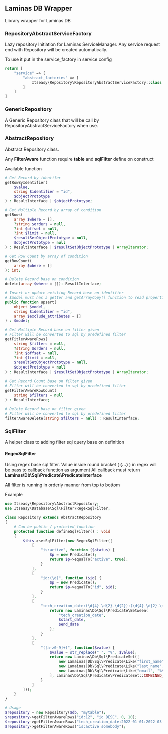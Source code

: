 ## Laminas DB Wrapper

Library wrapper for Laminas DB

### RepositoryAbstractServiceFactory

Lazy repository Initiation for Laminas ServiceManager. 
Any service request end with Repository will be created automatically.

To use it  put in the service_factory in service config

```php
return [
    "service" => [
        "abstract_factories" => [
            Itseasy\Repository\RepositoryAbstractServiceFactory::class
        ]
    ]
]
```

### GenericRepository

A Generic Repository class that will be call by RepositoryAbstractServiceFactory when use.

### AbstractRepository

Abstract Repository class. 

Any **FilterAware** function require **table** and **sqlFilter** define on construct

Available function

```php
# Get Record by identifer
getRowByIdentifier(
    $value, 
    string $identifier = "id", 
    $objectPrototype
) : ResultInterface | $objectPrototype;

# Get Multiple Record by array of condition
getRows(
    array $where = [],
	?string $orders = null,
    ?int $offset = null,
    ?int $limit = null,
    $resultSetObjectPrototype = null,
    $objectPrototype = null
) : ResultInterface | $resultSetObjectPrototype | ArrayIterator;

# Get Row Count by array of condition
getRowCount(
	array $where = []
): int;

# Delete Record base on condition
delete(array $where = []): ResultInterface;

# Insert or update existing Record base on identifier
# $model must has a getter and getArrayCopy() function to read properties
public function upsert(
   	object $model,
	string $identifier = "id",
   	array $exclude_attributes = []
) : $model;

# Get Multiple Record base on filter given
# Filter will be converted to sql by predefined filter
getFitlerAwareRows(
    string $filters = null,
    ?string $orders = null,
    ?int $offset = null,
    ?int $limit = null,
    $resultSetObjectPrototype = null,
    $objectPrototype = null
) : ResultInterface | $resultSetObjectPrototype | ArrayIterator;

# Get Record Count base on filter given
# Filter will be converted to sql by predefined filter
getFilterAwareRowCount(
    string $filters = null
) : ResultInterface;
 
# Delete Record base on filter given
# Filter will be converted to sql by predefined filter
filterAwareDelete(string $filters = null) : ResultInterface;
```

### SqlFilter

A helper class to adding filter sql query base on definition

#### RegexSqlFilter

Using regex base sql filter.
Value inside round bracket ( **(...)** ) in regex will be pass to callback function as argument
All callback must return **Laminas\Db\Sql\Predicate\PredicateInterface**

All filter is running in orderly manner from top to bottom

Example

```php
use Itseasy\Repository\AbstractRepository;
use Itseasy\Database\Sql\Filter\RegexSqlFilter;

class Repository extends AbstractRepository 
{
    # Can be public / protected function
    protected function defineSqlFilter() : void 
    {
        $this->setSqlFilter(new RegexSqlFilter([
            [
                "is:active", function ($status) {
                    $p = new Predicate();
                    return $p->equalTo("active", true);
                }
            ],      
            [
                "id:(\d)", function ($id) {
                    $p = new Predicate();
                    return $p->equalTo("id", $id);
                }
            ],      
            [
                "tech_creation_date:(\d{4}-\d{2}-\d{2}):(\d{4}-\d{2}-\d{2})", function($start_date, $end_date) {
                    return new Laminas\Db\Sql\Predicate\Between(
                        "tech_creation_date",
                        $start_date,
                        $end_date
                    );
                }
            ],
            [
                "([a-z0-9]+)", function($value) {
                    $value = str_replace(" ", "%", $value);
                	return new Laminas\Db\Sql\PredicateSet([
 	        	    	new Lamainas|Db\Sql\Predicate\Like("first_name", "%$value%"),
 			            new Lamainas|Db\Sql\Predicate\Like("last_name", "%$value%"),
 			            new Lamainas|Db\Sql\Predicate\Like("email", "%$value%"),
 			        ], Laminas\Db\Sql\Predicate\PredicateSet::COMBINED_BY_AND );
                }
            ]
        ]));
    }
}

# Usage
$repository = new Repository($db, "mytable");
$repository->getFilterAwareRows("id:12", "id DESC", 0, 10);
$repository->getFilterAwareRows("tech_creation_date:2022-01-01:2022-03-01", null, 0, 10);
$repository->getFilterAwareRows("is:active somebody");

```



